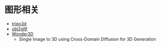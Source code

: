# 图形相关

 - [tripo3d](https://www.tripo3d.ai/app/create) 
 - [obj2gltf](https://github.com/CesiumGS/obj2gltf)
 - [Wonder3D](https://github.com/xxlong0/Wonder3D)
    - Single Image to 3D using Cross-Domain Diffusion for 3D Generation
